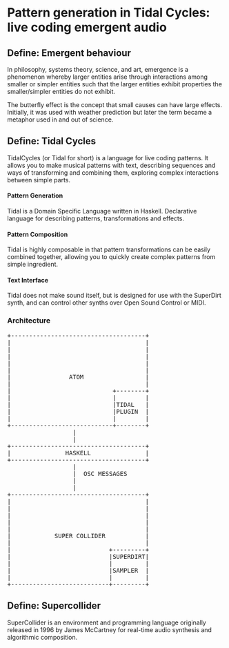 # Pattern generation in Tidal Cycles: live coding emergent audio

## Define: Emergent behaviour


In philosophy, systems theory, science, and art, emergence is a phenomenon
whereby larger entities arise through interactions among smaller or simpler
entities such that the larger entities exhibit properties the smaller/simpler
entities do not exhibit.

The butterfly effect is the concept that small causes can have large effects.
Initially, it was used with weather prediction but later the term became a
metaphor used in and out of science.


## Define: Tidal Cycles

TidalCycles (or Tidal for short) is a language for live coding patterns.
It allows you to make musical patterns with text, describing sequences and
ways of transforming and combining them, exploring complex interactions
between simple parts.

#### Pattern Generation

Tidal is a Domain Specific Language written in Haskell. Declarative language for describing patterns, transformations and effects.

#### Pattern Composition

Tidal is highly composable in that pattern transformations can be easily combined together, allowing you to quickly create complex patterns from simple ingredient.

#### Text Interface

Tidal does not make sound itself, but is designed for use with the SuperDirt synth, and can control other synths over Open Sound Control or MIDI.

### Architecture

<pre>
+-------------------------------------+                                
|                                     |                                
|                                     |                                
|                                     |                                
|                                     |                                
|                                     |                                
|                ATOM                 |                                
|                                     |                                
|                            +--------+                                
|                            |        |                                
|                            |TIDAL   |                                
|                            |PLUGIN  |                                
|                            |        |                                
+----------------------------+--------+                                
                  |                                                    
                  |                                                    
+-------------------------------------+                                
|               HASKELL               |                                
+-------------------------------------+                                
                  |                                                    
                  |  OSC MESSAGES                                      
                  |                                                    
                  |                                                    
+-------------------------------------+                                
|                                     |                                
|                                     |                                
|                                     |                                
|                                     |                                
|                                     |                                
|            SUPER COLLIDER           |                                
|                                     |                                
|                           +---------+                                
|                           |SUPERDIRT|                                
|                           |         |                                
|                           |SAMPLER  |                                
|                           |         |                                
+---------------------------+---------+                                
</pre>

## Define: Supercollider

SuperCollider is an environment and programming language originally released in 1996 by James McCartney for real-time audio synthesis and algorithmic composition.
